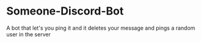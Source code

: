 # Someone-Discord-Bot
A bot that let's you ping it and it deletes your message and pings a random user in the server
